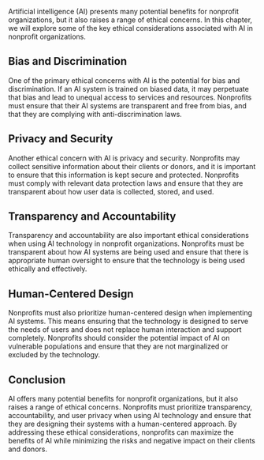
Artificial intelligence (AI) presents many potential benefits for nonprofit organizations, but it also raises a range of ethical concerns. In this chapter, we will explore some of the key ethical considerations associated with AI in nonprofit organizations.

Bias and Discrimination
-----------------------

One of the primary ethical concerns with AI is the potential for bias and discrimination. If an AI system is trained on biased data, it may perpetuate that bias and lead to unequal access to services and resources. Nonprofits must ensure that their AI systems are transparent and free from bias, and that they are complying with anti-discrimination laws.

Privacy and Security
--------------------

Another ethical concern with AI is privacy and security. Nonprofits may collect sensitive information about their clients or donors, and it is important to ensure that this information is kept secure and protected. Nonprofits must comply with relevant data protection laws and ensure that they are transparent about how user data is collected, stored, and used.

Transparency and Accountability
-------------------------------

Transparency and accountability are also important ethical considerations when using AI technology in nonprofit organizations. Nonprofits must be transparent about how AI systems are being used and ensure that there is appropriate human oversight to ensure that the technology is being used ethically and effectively.

Human-Centered Design
---------------------

Nonprofits must also prioritize human-centered design when implementing AI systems. This means ensuring that the technology is designed to serve the needs of users and does not replace human interaction and support completely. Nonprofits should consider the potential impact of AI on vulnerable populations and ensure that they are not marginalized or excluded by the technology.

Conclusion
----------

AI offers many potential benefits for nonprofit organizations, but it also raises a range of ethical concerns. Nonprofits must prioritize transparency, accountability, and user privacy when using AI technology and ensure that they are designing their systems with a human-centered approach. By addressing these ethical considerations, nonprofits can maximize the benefits of AI while minimizing the risks and negative impact on their clients and donors.
